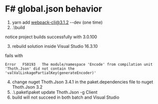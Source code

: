 # F# global.json behavior

1. yarn add webpack-cli@3.1.2 --dev  (one time)
2. .\build

notice project builds successfully with 3.0.100

3. rebuild solution inside Visual Studio 16.3.10

fails with

```
Error   FS0193   The module/namespace 'Encode' from compilation unit 'Thoth.Json' did not contain the 'valValLinkagePartialKey(generateEncoder)'	
```

4. change nuget Thoth.Json 3.4.1 in the paket.dependencies file to nuget Thoth.Json 3.2
5. .\\.paket\paket update Thoth.Json -g Client
6. build will not succeed in both batch and Visual Studio